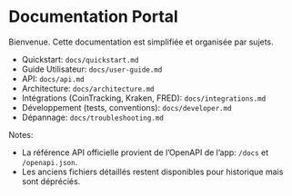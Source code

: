 # Documentation Portal

Bienvenue. Cette documentation est simplifiée et organisée par sujets.

- Quickstart: `docs/quickstart.md`
- Guide Utilisateur: `docs/user-guide.md`
- API: `docs/api.md`
- Architecture: `docs/architecture.md`
- Intégrations (CoinTracking, Kraken, FRED): `docs/integrations.md`
- Développement (tests, conventions): `docs/developer.md`
- Dépannage: `docs/troubleshooting.md`

Notes:
- La référence API officielle provient de l’OpenAPI de l’app: `/docs` et `/openapi.json`.
- Les anciens fichiers détaillés restent disponibles pour historique mais sont dépréciés.

